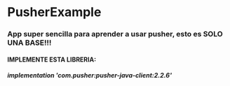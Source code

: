 # PusherExample

### App super sencilla para aprender a usar pusher, esto es SOLO UNA BASE!!!

#### IMPLEMENTE ESTA LIBRERIA:
##### implementation 'com.pusher:pusher-java-client:2.2.6'
